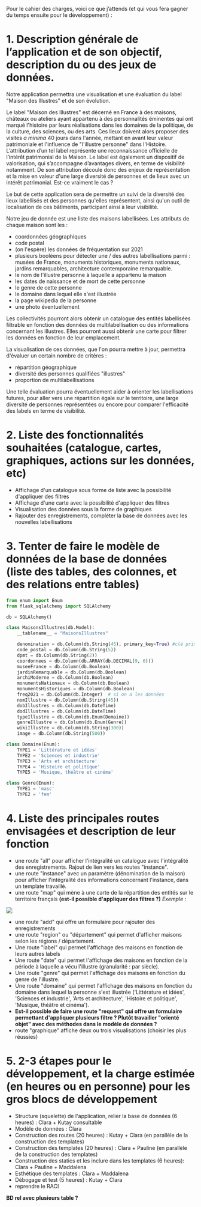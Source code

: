 Pour le cahier des charges, voici ce que j’attends (et qui vous fera gagner du temps ensuite pour le développement) :

# 1. Description générale de l’application et de son objectif, description du ou des jeux de données. 

Notre application permettra une visualisation et une évaluation du label "Maison des Illustres" et de son évolution. 

Le label "Maison des Illustres" est décerné en France à des maisons, châteaux ou ateliers ayant appartenu à des personnalités éminentes qui ont marqué l'histoire par leurs réalisations dans les domaines de la politique, de la culture, des sciences, ou des arts. Ces lieux doivent alors proposer des visites *a minima* 40 jours dans l'année, mettant en avant leur valeur patrimoniale et l'influence de "l'illustre personne" dans l'Histoire. L’attribution d’un tel label représente une reconnaissance officielle de l’intérêt patrimonial de la Maison. Le label est également un dispositif de valorisation, qui s’accompagne d’avantages divers, en terme de visibilité notamment. De son attribution découle donc des enjeux de représentation et la mise en valeur d'une large diversité de personnes et de lieux avec un intérêt patrimonial. Est-ce vraiment le cas ? 

Le but de cette application sera de permettre un suivi de la diversité des lieux labellisés et des personnes qu'elles représentent, ainsi qu'un outil de localisation de ces bâtiments, participant ainsi à leur visibilité.

Notre jeu de donnée est une liste des maisons labellisées. Les attributs de chaque maison sont les : 
- coordonnées géographiques
- code postal
- (on l'espère) les données de fréquentation sur 2021
- plusieurs booléens pour détecter une / des autres labellisations parmi : musées de France, monuments historiques, monuments nationaux, jardins remarquables, architecture contemporaine remarquable. 
- le nom de l'illustre personne à laquelle a appartenu la maison
- les dates de naissance et de mort de cette personne
- le genre de cette personne 
- le domaine dans lequel elle s'est illustrée
- la page wikipedia de la personne
- une photo éventuellement

Les collectivités pourront alors obtenir un catalogue des entités labellisées filtrable en fonction des données de multilabellisation ou des informations concernant les illustres. Elles pourront aussi obtenir une carte pour filtrer les données en fonction de leur emplacement. 

La visualisation de ces données, que l'on pourra mettre à jour, permettra d'évaluer un certain nombre de critères : 
- répartition géographique
- diversité des personnes qualifiées "illustres"
- proportion de multilabellisations

Une telle évaluation pourra éventuellement aider à orienter les labellisations futures, pour aller vers une répartition égale sur le territoire, une large diversité de personnes représentées ou encore pour comparer l'efficacité des labels en terme de visibilité. 

# 2. Liste des fonctionnalités souhaitées (catalogue, cartes, graphiques, actions sur les données, etc)

- Affichage d'un catalogue sous forme de liste avec la possibilité d'appliquer des filtres
- Affichage d'une carte avec la possibilité d'appliquer des filtres
- Visualisation des données sous la forme de graphiques
- Rajouter des enregistrements, compléter la base de données avec les nouvelles labellisations

# 3. Tenter de faire le modèle de données de la base de données (liste des tables, des colonnes, et des relations entre tables)

```Python
from enum import Enum
from flask_sqlalchemy import SQLAlchemy

db = SQLAlchemy()

class MaisonsIllustres(db.Model):
    __tablename__ = "MaisonsIllustres" 

    denomination = db.Column(db.String(45), primary_key=True) #clé primaire
    code_postal = db.Column(db.String(5))
    dpmt = db.Column(db.String(2))
    coordonnees = db.Column(db.ARRAY(db.DECIMAL(9, 6)))
    museeFrance = db.Column(db.Boolean)
    jardinRemarquable = db.Column(db.Boolean)
    archiModerne = db.Column(db.Boolean)
    monumentsNationaux = db.Column(db.Boolean)
    monumentsHistoriques = db.Column(db.Boolean)
    freq2021 = db.Column(db.Integer)  # si on a les données
    nomIllustre = db.Column(db.String(45))
    dobIllustres = db.Column(db.DateTime)
    dodIllustres = db.Column(db.DateTime)
    typeIllustre = db.Column(db.Enum(Domaine))  
    genreIllustre = db.Column(db.Enum(Genre)) 
    wikiIllustre = db.Column(db.String(300))
    image = db.Column(db.String(500))

class Domaine(Enum):
    TYPE1 = 'Littérature et idées'
    TYPE2 = 'Sciences et industrie'
    TYPE3 = 'Arts et architecture'
    TYPE4 = 'Histoire et politique'
    TYPE5 = 'Musique, théâtre et cinéma'

class Genre(Enum):
    TYPE1 = 'masc'
    TYPE2 = 'fem'

```

# 4. Liste des principales routes envisagées et description de leur fonction

- une route "all" pour afficher l'intégralité un catalogue avec l'intégralité des enregistrements. Rajout de lien vers les routes "instance". 
- une route "instance" avec un paramètre (dénomination de la maison) pour afficher l'intégralité des informations concernant l'instance, dans un template travaillé.
- une route "map" qui mène à une carte de la répartition des entités sur le territoire français **(est-il possible d'appliquer des filtres ?)** *Exemple :*

![](https://lh7-us.googleusercontent.com/GzUGyTkDCvZBgVq7AucL2jAp0diDTxK_wVrR3cfwCOPvunEmafqMh1b04gMnPSD2gKtVSYKPvVEPexLAYfoEMP4MpM1kaQf9_xZtPnJPpmWQ6s0sq_OAFYUCtId9fWryOggTlx1U6jmC-jR2kNK15Rg)
- une route "add" qui offre un formulaire pour rajouter des enregistrements 
- une route "region" ou "département" qui permet d'afficher maisons selon les régions / département. 
- Une route "label" qui permet l'affichage des maisons en fonction de leurs autres labels
- Une route "date" qui permet l'affichage des maisons en fonction de la période à laquelle a vécu l'illustre (granularité : par siècle). 
- Une route "genre" qui permet l'affichage des maisons en fonction du genre de l'illustre.
- Une route "domaine" qui permet l'affichage des maisons en fonction du domaine dans lequel la personne s'est illustrée ('Littérature et idées', 'Sciences et industrie', 'Arts et architecture', 'Histoire et politique', 'Musique, théâtre et cinéma').
- **Est-il possible de faire une route "request" qui offre un formulaire permettant d'appliquer plusieurs filtre ? Plutôt travailler "orienté objet" avec des méthodes dans le modèle de données ?** 
- route "graphique" affiche deux ou trois visualisations (choisir les plus réussies)

# 5. 2-3 étapes pour le développement, et la charge estimée (en heures ou en personne) pour les gros blocs de développement

- Structure (squelette) de l'application, relier la base de données (6 heures) : Clara + Kutay consultable
- Modèle de données : Clara 
- Construction des routes (20 heures) : Kutay + Clara (en parallèle de la construction des templates)
- Construction des templates (20 heures) : Clara + Pauline (en parallèle de la construction des templates)
- Construction des statics et les inclure dans les templates (6 heures): Clara + Pauline + Maddalena
- Esthétique des templates : Clara + Maddalena
- Débogage et test (5 heures) : Kutay + Clara
- reprendre le RACI

**BD rel avec plusieurs table ?**
